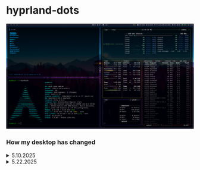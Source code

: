 # hyprland-dots

![](MYDESKTOPS/0000.png)

### How my desktop has changed
<details>
<summary>5.10.2025</summary>

![](MYDESKTOPS/my_desktop_5-10-2025.png)

</details>

<details>
<summary>5.22.2025</summary>

![](MYDESKTOPS/my_desktop_5-22-2025.png)

</details>
